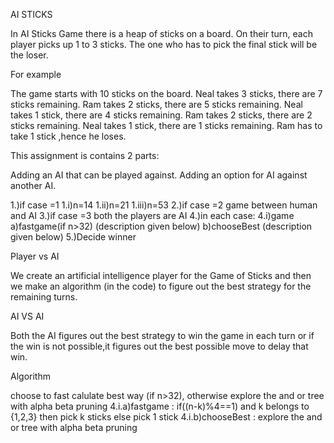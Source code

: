 AI STICKS

In AI Sticks Game there is a heap of sticks on a board. On their turn, each player picks up 1 to 3 sticks. The one who has to pick the final stick will be the loser.

For example

The game starts with 10 sticks on the board.
Neal takes 3 sticks, there are 7 sticks remaining.
Ram takes 2 sticks, there are 5 sticks remaining.
Neal takes 1 stick, there are 4 sticks remaining.
Ram takes 2 sticks, there are 2 sticks remaining.
Neal takes 1 stick, there are 1 sticks remaining.
Ram has to take 1 stick ,hence he loses.

This assignment is contains 2 parts:

Adding an AI that can be played against.
Adding an option for AI against another AI.

1.)if case =1
	1.i)n=14
	1.ii)n=21
	1.iii)n=53
2.)if case =2   	game between human and AI
3.)if case =3    	both the players are AI
4.)in each case:
	4.i)game
  		a)fastgame(if n>32)  (description given below)
		  b)chooseBest         (description given below)
5.)Decide winner

Player vs AI

We create an artificial intelligence player for the Game of Sticks and then we make an algorithm (in the code) to figure out the best strategy for the remaining turns.

AI VS AI

Both the AI figures out the best strategy to win the game in each turn or if the win is not possible,it figures out the best possible move to delay that win.

Algorithm

choose to fast calulate best way (if n>32),
	otherwise explore the and or tree with alpha beta pruning
	4.i.a)fastgame :
		if((n-k)%4==1) and k belongs to {1,2,3} then pick k sticks else pick 1 stick
	4.i.b)chooseBest :
		 explore the and or tree with alpha beta pruning
 
